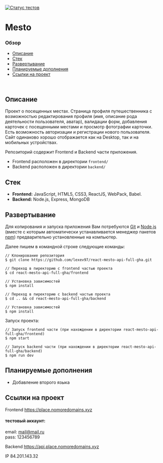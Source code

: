 [![Статус тестов](../../actions/workflows/tests.yml/badge.svg)](../../actions/workflows/tests.yml)

# **Mesto**

### Обзор
* [Описание](#описание)
* [Стек](#стек)
* [Развертывание](#развертывание)
* [Планируемые дополнения](#планируемые-дополнения)
* [Ссылки на проект](#ссылки-на-проект)
<br>

## Описание

Проект о посещенных местах. Страница профиля путешественника с возможностью редактирования профиля (имя, описание рода деятельности пользователя, аватар), валидации форм, добавления карточек с посещенными местами и просмотр фотографии карточки. 
Есть возможность авторизации и регистрации нового пользователя. Сайт одинаково хорошо отображается как на Desktop, так и на мобильных устройствах.

Репозиторий содержит Frontend и Backend части приложения. 
- Frontend расположен в директории `frontend/` 
- Backend расположен в директории `backend/`

## Стек

- **Frontend:** JavaScript, HTML5, CSS3, ReactJS, WebPack, Babel.
- **Backend:** Node.js, Express, MongoDB

## Развертывание

Для копирования и запуска приложения Вам потребуются [Git](https://git-scm.com/) и [Node.js](https://nodejs.org/en/download/) (вместе с которым автоматически устанавливается менеджер пакетов [npm](http://npmjs.com/)) предварительно установленные на компьютер.

Далее пишем в командной строке следующие команды:

```
// Клонирование репозитория
$ git clone https://github.com/lexev97/react-mesto-api-full-gha.git

// Переход в пиректорию с frontend частью проекта
$ cd react-mesto-api-full-gha/frontend

// Установка зависимостей
$ npm install

// Переход в пиректорию с backend частью проекта
$ cd .. && cd react-mesto-api-full-gha/backend

// Установка зависимостей
$ npm install
```

Запуск проекта:

```
// Запуск frontend части (при нахождении в директории react-mesto-api-full-gha/frontend)
$ npm start

// Запуск backend части (при нахождении в директории react-mesto-api-full-gha/backend)
$ npm run dev
```

## Планируемые дополнения

- Добавление второго языка

## Ссылки на проект

Frontend https://place.nomoredomains.xyz 

#### тестовый аккаунт:
email: mail@mail.ru<br/>
pass: 123456789<br/>

Backend https://api.place.nomoredomains.xyz

IP 84.201.143.32
